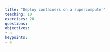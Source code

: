 ```yaml
---
title: "Deploy containers on a supercomputer"
teaching: 10
exercises: 20
questions:
objectives:
- a
keypoints:
- a
---
```

